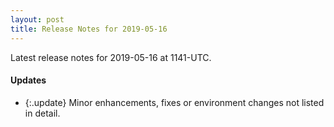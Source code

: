 ```yaml
---
layout: post
title: Release Notes for 2019-05-16
---
```


Latest release notes for 2019-05-16 at 1141-UTC.

<div class='updates' markdown='1'>

#### Updates

- {:.update} Minor enhancements, fixes or environment changes not listed in detail.

</div>


